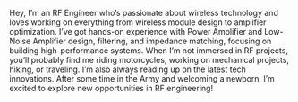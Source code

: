 Hey, I’m an RF Engineer who’s passionate about wireless technology and loves working on everything from wireless module design to amplifier optimization. I’ve got hands-on experience with Power Amplifier and Low-Noise Amplifier design, filtering, and impedance matching, focusing on building high-performance systems. When I’m not immersed in RF projects, you’ll probably find me riding motorcycles, working on mechanical projects, hiking, or traveling. I’m also always reading up on the latest tech innovations. After some time in the Army and welcoming a newborn, I’m excited to explore new opportunities in RF engineering!

